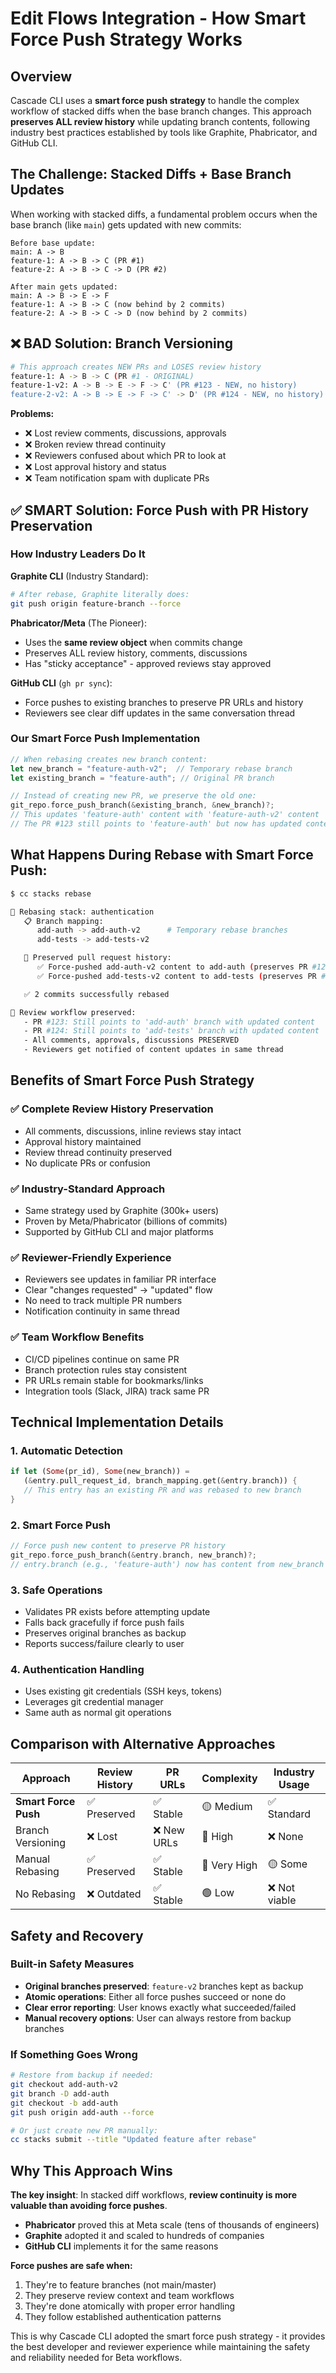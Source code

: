 # Edit Flows Integration - How Smart Force Push Strategy Works

## Overview

Cascade CLI uses a **smart force push strategy** to handle the complex workflow of stacked diffs when the base branch changes. This approach **preserves ALL review history** while updating branch contents, following industry best practices established by tools like Graphite, Phabricator, and GitHub CLI.

## The Challenge: Stacked Diffs + Base Branch Updates

When working with stacked diffs, a fundamental problem occurs when the base branch (like `main`) gets updated with new commits:

```
Before base update:
main: A -> B
feature-1: A -> B -> C (PR #1)
feature-2: A -> B -> C -> D (PR #2)

After main gets updated:
main: A -> B -> E -> F
feature-1: A -> B -> C (now behind by 2 commits)
feature-2: A -> B -> C -> D (now behind by 2 commits)
```

## ❌ **BAD Solution: Branch Versioning**

```bash
# This approach creates NEW PRs and LOSES review history
feature-1: A -> B -> C (PR #1 - ORIGINAL)
feature-1-v2: A -> B -> E -> F -> C' (PR #123 - NEW, no history)
feature-2-v2: A -> B -> E -> F -> C' -> D' (PR #124 - NEW, no history)
```

**Problems:**
- ❌ Lost review comments, discussions, approvals
- ❌ Broken review thread continuity  
- ❌ Reviewers confused about which PR to look at
- ❌ Lost approval history and status
- ❌ Team notification spam with duplicate PRs

## ✅ **SMART Solution: Force Push with PR History Preservation**

### How Industry Leaders Do It

**Graphite CLI** (Industry Standard):
```bash
# After rebase, Graphite literally does:
git push origin feature-branch --force
```

**Phabricator/Meta** (The Pioneer):
- Uses the **same review object** when commits change
- Preserves ALL review history, comments, discussions
- Has "sticky acceptance" - approved reviews stay approved

**GitHub CLI** (`gh pr sync`):
- Force pushes to existing branches to preserve PR URLs and history
- Reviewers see clear diff updates in the same conversation thread

### Our Smart Force Push Implementation

```rust
// When rebasing creates new branch content:
let new_branch = "feature-auth-v2";  // Temporary rebase branch
let existing_branch = "feature-auth"; // Original PR branch

// Instead of creating new PR, we preserve the old one:
git_repo.force_push_branch(&existing_branch, &new_branch)?;
// This updates 'feature-auth' content with 'feature-auth-v2' content
// The PR #123 still points to 'feature-auth' but now has updated content!
```

## What Happens During Rebase with Smart Force Push:

```bash
$ cc stacks rebase

🔄 Rebasing stack: authentication
   📋 Branch mapping:
      add-auth -> add-auth-v2      # Temporary rebase branches
      add-tests -> add-tests-v2

   🔄 Preserved pull request history:
      ✅ Force-pushed add-auth-v2 content to add-auth (preserves PR #123)
      ✅ Force-pushed add-tests-v2 content to add-tests (preserves PR #124)

   ✅ 2 commits successfully rebased

📝 Review workflow preserved:
   - PR #123: Still points to 'add-auth' branch with updated content
   - PR #124: Still points to 'add-tests' branch with updated content
   - All comments, approvals, discussions PRESERVED
   - Reviewers get notified of content updates in same thread
```

## Benefits of Smart Force Push Strategy

### ✅ **Complete Review History Preservation**
- All comments, discussions, inline reviews stay intact
- Approval history maintained
- Review thread continuity preserved
- No duplicate PRs or confusion

### ✅ **Industry-Standard Approach**
- Same strategy used by Graphite (300k+ users)
- Proven by Meta/Phabricator (billions of commits)
- Supported by GitHub CLI and major platforms

### ✅ **Reviewer-Friendly Experience**
- Reviewers see updates in familiar PR interface
- Clear "changes requested" → "updated" flow
- No need to track multiple PR numbers
- Notification continuity in same thread

### ✅ **Team Workflow Benefits**
- CI/CD pipelines continue on same PR
- Branch protection rules stay consistent
- PR URLs remain stable for bookmarks/links
- Integration tools (Slack, JIRA) track same PR

## Technical Implementation Details

### 1. **Automatic Detection**
```rust
if let (Some(pr_id), Some(new_branch)) = 
   (&entry.pull_request_id, branch_mapping.get(&entry.branch)) {
   // This entry has an existing PR and was rebased to new branch
}
```

### 2. **Smart Force Push**
```rust
// Force push new content to preserve PR history
git_repo.force_push_branch(&entry.branch, new_branch)?;
// entry.branch (e.g., 'feature-auth') now has content from new_branch
```

### 3. **Safe Operations**
- Validates PR exists before attempting update
- Falls back gracefully if force push fails
- Preserves original branches as backup
- Reports success/failure clearly to user

### 4. **Authentication Handling**
- Uses existing git credentials (SSH keys, tokens)
- Leverages git credential manager
- Same auth as normal git operations

## Comparison with Alternative Approaches

| Approach | Review History | PR URLs | Complexity | Industry Usage |
|----------|---------------|---------|------------|----------------|
| **Smart Force Push** | ✅ Preserved | ✅ Stable | 🟡 Medium | ✅ Standard |
| Branch Versioning | ❌ Lost | ❌ New URLs | 🔴 High | ❌ None |
| Manual Rebasing | ✅ Preserved | ✅ Stable | 🔴 Very High | 🟡 Some |
| No Rebasing | ❌ Outdated | ✅ Stable | 🟢 Low | ❌ Not viable |

## Safety and Recovery

### Built-in Safety Measures
- **Original branches preserved**: `feature-v2` branches kept as backup
- **Atomic operations**: Either all force pushes succeed or none do
- **Clear error reporting**: User knows exactly what succeeded/failed
- **Manual recovery options**: User can always restore from backup branches

### If Something Goes Wrong
```bash
# Restore from backup if needed:
git checkout add-auth-v2
git branch -D add-auth
git checkout -b add-auth
git push origin add-auth --force

# Or just create new PR manually:
cc stacks submit --title "Updated feature after rebase"
```

## Why This Approach Wins

**The key insight**: In stacked diff workflows, **review continuity is more valuable than avoiding force pushes**.

- **Phabricator** proved this at Meta scale (tens of thousands of engineers)
- **Graphite** adopted it and scaled to hundreds of companies
- **GitHub CLI** implements it for the same reasons

**Force pushes are safe when:**
1. They're to feature branches (not main/master)
2. They preserve review context and team workflows  
3. They're done atomically with proper error handling
4. They follow established authentication patterns

This is why Cascade CLI adopted the smart force push strategy - it provides the best developer and reviewer experience while maintaining the safety and reliability needed for Beta workflows. 